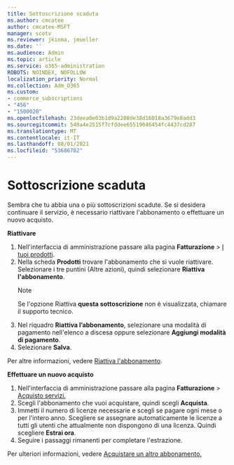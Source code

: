 ```yaml
---
title: Sottoscrizione scaduta
ms.author: cmcatee
author: cmcatee-MSFT
manager: scotv
ms.reviewer: jkinma, jmueller
ms.date: ''
ms.audience: Admin
ms.topic: article
ms.service: o365-administration
ROBOTS: NOINDEX, NOFOLLOW
localization_priority: Normal
ms.collection: Adm_O365
ms.custom:
- commerce_subscriptions
- "456"
- "1500020"
ms.openlocfilehash: 23deea0e03b1d9a2208de38d16018a3679e8add3
ms.sourcegitcommit: 540a4e2515f7cfddee65519046454fc4437cd287
ms.translationtype: MT
ms.contentlocale: it-IT
ms.lasthandoff: 08/01/2021
ms.locfileid: "53686782"
---
```

# <a name="expired-subscription"></a>Sottoscrizione scaduta

Sembra che tu abbia una o più sottoscrizioni scadute. Se si desidera continuare il servizio, è necessario riattivare l'abbonamento o effettuare un nuovo acquisto.
  
**Riattivare**
  
1. Nell'interfaccia di amministrazione passare alla pagina **Fatturazione** \> [I tuoi prodotti](https://go.microsoft.com/fwlink/p/?linkid=842054).
2. Nella scheda **Prodotti** trovare l'abbonamento che si vuole riattivare. Selezionare i tre puntini (Altre azioni), quindi selezionare **Riattiva l'abbonamento**.
    > [!NOTE]
    > Se l'opzione Riattiva **questa sottoscrizione** non è visualizzata, chiamare il supporto tecnico.
3. Nel riquadro **Riattiva l’abbonamento**, selezionare una modalità di pagamento nell'elenco a discesa oppure selezionare **Aggiungi modalità di pagamento**.
4. Selezionare **Salva**.

Per altre informazioni, vedere [Riattiva l'abbonamento](/microsoft-365/commerce/subscriptions/reactivate-your-subscription).

**Effettuare un nuovo acquisto**
  
1. Nell'interfaccia di amministrazione passare alla pagina **Fatturazione** \> [Acquisto servizi.](https://go.microsoft.com/fwlink/p/?linkid=868433)
2. Scegli l'abbonamento che vuoi acquistare, quindi scegli **Acquista**.
3. Immetti il numero di licenze necessarie e scegli se pagare ogni mese o per l'intero anno. Scegliere se assegnare automaticamente le licenze a tutti gli utenti che attualmente non dispongono di una licenza. Quindi scegliere **Estrai ora**.
4. Seguire i passaggi rimanenti per completare l'estrazione.

Per ulteriori informazioni, vedere [Acquistare un altro abbonamento.](/microsoft-365/commerce/buy-another-subscription)